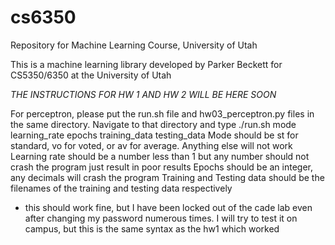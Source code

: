 # cs6350
Repository for Machine Learning Course, University of Utah

This is a machine learning library developed by Parker Beckett for CS5350/6350 at the University of Utah

*THE INSTRUCTIONS FOR HW 1 AND HW 2 WILL BE HERE SOON*

For perceptron, please put the run.sh file and hw03_perceptron.py files in the same directory. Navigate to that directory and type ./run.sh mode learning_rate epochs training_data testing_data
Mode should be st for standard, vo for voted, or av for average. Anything else will not work
Learning rate should be a number less than 1 but any number should not crash the program just result in poor results
Epochs should be an integer, any decimals will crash the program
Training and Testing data should be the filenames of the training and testing data respectively

* this should work fine, but I have been locked out of the cade lab even after changing my password numerous times. I will try to test it on campus, but this is the same syntax as the hw1 which worked
